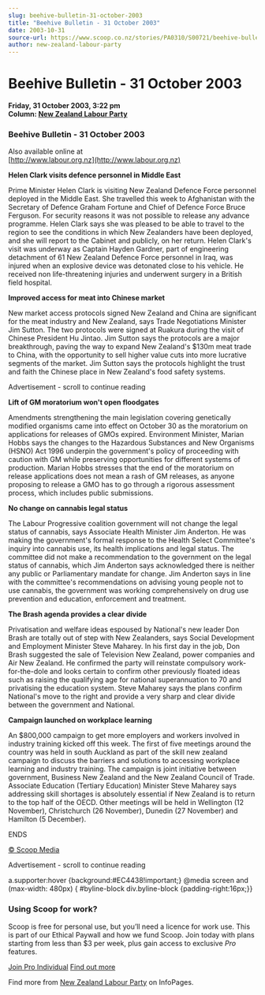 ```yaml
---
slug: beehive-bulletin-31-october-2003
title: "Beehive Bulletin - 31 October 2003"
date: 2003-10-31
source-url: https://www.scoop.co.nz/stories/PA0310/S00721/beehive-bulletin-31-october-2003.htm
author: new-zealand-labour-party
---
```

Beehive Bulletin - 31 October 2003
==================================

**Friday, 31 October 2003, 3:22 pm**  
**Column: [New Zealand Labour Party](https://info.scoop.co.nz/New_Zealand_Labour_Party)**

### Beehive Bulletin - 31 October 2003

  
Also available online at  
[http://www.labour.org.nz](http://www.labour.org.nz)

  
**Helen Clark visits defence personnel in Middle East**

  
Prime Minister Helen Clark is visiting New Zealand Defence Force personnel deployed in the Middle East. She travelled this week to Afghanistan with the Secretary of Defence Graham Fortune and Chief of Defence Force Bruce Ferguson. For security reasons it was not possible to release any advance programme. Helen Clark says she was pleased to be able to travel to the region to see the conditions in which New Zealanders have been deployed, and she will report to the Cabinet and publicly, on her return. Helen Clark's visit was underway as Captain Hayden Gardner, part of engineering detachment of 61 New Zealand Defence Force personnel in Iraq, was injured when an explosive device was detonated close to his vehicle. He received non life-threatening injuries and underwent surgery in a British field hospital.

**Improved access for meat into Chinese market**

New market access protocols signed New Zealand and China are significant for the meat industry and New Zealand, says Trade Negotiations Minister Jim Sutton. The two protocols were signed at Ruakura during the visit of Chinese President Hu Jintao. Jim Sutton says the protocols are a major breakthrough, paving the way to expand New Zealand's $130m meat trade to China, with the opportunity to sell higher value cuts into more lucrative segments of the market. Jim Sutton says the protocols highlight the trust and faith the Chinese place in New Zealand's food safety systems.

Advertisement - scroll to continue reading





**Lift of GM moratorium won't open floodgates**

Amendments strengthening the main legislation covering genetically modified organisms came into effect on October 30 as the moratorium on applications for releases of GMOs expired. Environment Minister, Marian Hobbs says the changes to the Hazardous Substances and New Organisms (HSNO) Act 1996 underpin the government's policy of proceeding with caution with GM while preserving opportunities for different systems of production. Marian Hobbs stresses that the end of the moratorium on release applications does not mean a rash of GM releases, as anyone proposing to release a GMO has to go through a rigorous assessment process, which includes public submissions.

**No change on cannabis legal status**

The Labour Progressive coalition government will not change the legal status of cannabis, says Associate Health Minister Jim Anderton. He was making the government's formal response to the Health Select Committee's inquiry into cannabis use, its health implications and legal status. The committee did not make a recommendation to the government on the legal status of cannabis, which Jim Anderton says acknowledged there is neither any public or Parliamentary mandate for change. Jim Anderton says in line with the committee's recommendations on advising young people not to use cannabis, the government was working comprehensively on drug use prevention and education, enforcement and treatment.

**The Brash agenda provides a clear divide**

Privatisation and welfare ideas espoused by National's new leader Don Brash are totally out of step with New Zealanders, says Social Development and Employment Minister Steve Maharey. In his first day in the job, Don Brash suggested the sale of Television New Zealand, power companies and Air New Zealand. He confirmed the party will reinstate compulsory work-for-the-dole and looks certain to confirm other previously floated ideas such as raising the qualifying age for national superannuation to 70 and privatising the education system. Steve Maharey says the plans confirm National's move to the right and provide a very sharp and clear divide between the government and National.

**Campaign launched on workplace learning**

An $800,000 campaign to get more employers and workers involved in industry training kicked off this week. The first of five meetings around the country was held in south Auckland as part of the skill new zealand campaign to discuss the barriers and solutions to accessing workplace learning and industry training. The campaign is joint initiative between government, Business New Zealand and the New Zealand Council of Trade. Associate Education (Tertiary Education) Minister Steve Maharey says addressing skill shortages is absolutely essential if New Zealand is to return to the top half of the OECD. Other meetings will be held in Wellington (12 November), Christchurch (26 November), Dunedin (27 November) and Hamilton (5 December).

ENDS  

[© Scoop Media](http://www.scoop.co.nz/about/terms.html)  

Advertisement - scroll to continue reading



a.supporter:hover {background:#EC4438!important;} @media screen and (max-width: 480px) { #byline-block div.byline-block {padding-right:16px;}}

### Using Scoop for work?

Scoop is free for personal use, but you’ll need a licence for work use. This is part of our Ethical Paywall and how we fund Scoop. Join today with plans starting from less than $3 per week, plus gain access to exclusive _Pro_ features.  
  
[Join Pro Individual](https://pro.scoop.co.nz/Individual/?from=ProIn24) [Find out more](https://pro.scoop.co.nz/using-scoop-for-work/?from=ProIn24)

Find more from [New Zealand Labour Party](https://info.scoop.co.nz/New_Zealand_Labour_Party) on InfoPages.